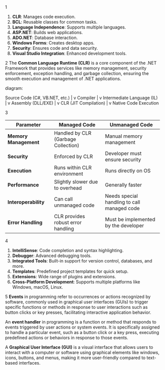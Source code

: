 1
1. **CLR**: Manages code execution.
2. **BCL**: Reusable classes for common tasks.
3. **Language Independence**: Supports multiple languages.
4. **ASP.NET**: Builds web applications.
5. **ADO.NET**: Database interaction.
6. **Windows Forms**: Creates desktop apps.
7. **Security**: Ensures code and data security.
8. **Visual Studio Integration**: Enhanced development tools.

2
The **Common Language Runtime (CLR)** is a core component of the .NET Framework that provides services like memory management, security enforcement, exception handling, and garbage collection, ensuring the smooth execution and management of .NET applications.

diagram:

Source Code (C#, VB.NET, etc.)
        |
        v
    Compiler
        |
        v
  Intermediate Language (IL)
        |
        v
      Assembly (DLL/EXE)
        |
        v
    CLR (JIT Compilation)
        |
        v
  Native Code Execution

3


| Parameter           | Managed Code                         | Unmanaged Code                     |
|---------------------|--------------------------------------|------------------------------------|
| **Memory Management** | Handled by CLR (Garbage Collection) | Manual memory management          |
| **Security**        | Enforced by CLR                      | Developer must ensure security     |
| **Execution**       | Runs within CLR environment          | Runs directly on OS                |
| **Performance**     | Slightly slower due to overhead      | Generally faster                   |
| **Interoperability**| Can call unmanaged code              | Needs special handling to call managed code |
| **Error Handling**  | CLR provides robust error handling   | Must be implemented by the developer |

4
1. **IntelliSense**: Code completion and syntax highlighting.
2. **Debugger**: Advanced debugging tools.
3. **Integrated Tools**: Built-in support for version control, databases, and more.
4. **Templates**: Predefined project templates for quick setup.
5. **Extensions**: Wide range of plugins and extensions.
6. **Cross-Platform Development**: Supports multiple platforms like Windows, macOS, Linux.

5
**Events** in programming refer to occurrences or actions recognized by software, commonly used in graphical user interfaces (GUIs) to trigger specific functions or methods in response to user interactions such as button clicks or key presses, facilitating interactive application behavior.

An **event handler** in programming is a function or method that responds to events triggered by user actions or system events. It is specifically assigned to handle a particular event, such as a button click or a key press, executing predefined actions or behaviors in response to those events.

A **Graphical User Interface (GUI)** is a visual interface that allows users to interact with a computer or software using graphical elements like windows, icons, buttons, and menus, making it more user-friendly compared to text-based interfaces.